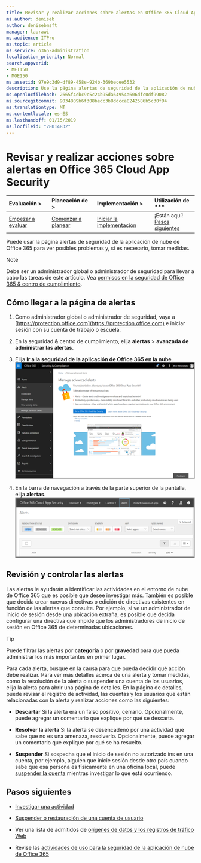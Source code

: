 ```yaml
---
title: Revisar y realizar acciones sobre alertas en Office 365 Cloud App Security
ms.author: deniseb
author: denisebmsft
manager: laurawi
ms.audience: ITPro
ms.topic: article
ms.service: o365-administration
localization_priority: Normal
search.appverid:
- MET150
- MOE150
ms.assetid: 97e9c3d9-df89-458e-924b-369becee5532
description: Use la página alertas de seguridad de la aplicación de nube de Office 365 para ver posibles problemas y tomar medidas. Puede descartar o resolver las alertas y, si es necesario, suspender una cuenta de usuario.
ms.openlocfilehash: 2665f4ebc9c5c24b95da64954a606dfc0df99082
ms.sourcegitcommit: 9034809b6f308bedc3b8ddcca8242586b5c30f94
ms.translationtype: MT
ms.contentlocale: es-ES
ms.lasthandoff: 01/15/2019
ms.locfileid: "28014832"
---
```

# <a name="review-and-take-action-on-alerts-in-office-365-cloud-app-security"></a>Revisar y realizar acciones sobre alertas en Office 365 Cloud App Security
  
|Evaluación **\>**|Planeación de **\>**|Implementación **\>**|Utilización de ***|
|:-----|:-----|:-----|:-----|
|[Empezar a evaluar](office-365-cas-overview.md) <br/> |[Comenzar a planear](get-ready-for-office-365-cas.md) <br/> |[Iniciar la implementación](turn-on-office-365-cas.md) <br/> |¡Están aquí!  <br/> [Pasos siguientes](#next-steps) <br/> |
   
Puede usar la página alertas de seguridad de la aplicación de nube de Office 365 para ver posibles problemas y, si es necesario, tomar medidas.
  
> [!NOTE]
> Debe ser un administrador global o administrador de seguridad para llevar a cabo las tareas de este artículo. Vea [permisos en la seguridad de Office 365 &amp; centro de cumplimiento](permissions-in-the-security-and-compliance-center.md). 
  
## <a name="how-to-get-to-the-alerts-page"></a>Cómo llegar a la página de alertas

1. Como administrador global o administrador de seguridad, vaya a [https://protection.office.com](https://protection.office.com) e iniciar sesión con su cuenta de trabajo o escuela. 
    
2. En la seguridad &amp; centro de cumplimiento, elija **alertas** \> **avanzada de administrar las alertas**.
    
3. Elija **Ir a la seguridad de la aplicación de Office 365 en la nube**.<br/>![En la seguridad &amp; centro de cumplimiento, elija Administrar alertas avanzadas para ir a la seguridad de la aplicación de nube de Office 365](media/958632d4-03e3-4ade-8e22-d5509db6fca7.png)
  
4. En la barra de navegación a través de la parte superior de la pantalla, elija **alertas**.<br/>![En la página alertas, puede ver las alertas que se activaron y todas las acciones realizadas.](media/3b53d4c9-4b13-435d-8547-8c0f9ae6b914.png)
  
## <a name="review-and-handle-alerts"></a>Revisión y controlar las alertas

Las alertas le ayudarán a identificar las actividades en el entorno de nube de Office 365 que es posible que desee investigar más. También es posible que decida crear nuevas directivas o edición de directivas existentes en función de las alertas que consulte. Por ejemplo, si ve un administrador de inicio de sesión desde una ubicación extraña, es posible que decida configurar una directiva que impide que los administradores de inicio de sesión en Office 365 de determinadas ubicaciones.
  
> [!TIP]
> Puede filtrar las alertas por **categoría** o por **gravedad** para que pueda administrar los más importantes en primer lugar. 
  
Para cada alerta, busque en la causa para que pueda decidir qué acción debe realizar. Para ver más detalles acerca de una alerta y tomar medidas, como la resolución de la alerta o suspender una cuenta de los usuarios, elija la alerta para abrir una página de detalles. En la página de detalles, puede revisar el registro de actividad, las cuentas y los usuarios que están relacionadas con la alerta y realizar acciones como las siguientes:
  
- **Descartar** Si la alerta era un falso positivo, cerrarlo. Opcionalmente, puede agregar un comentario que explique por qué se descarta. 
    
- **Resolver la alerta** Si la alerta se desencadenó por una actividad que sabe que no es una amenaza, resolverlo. Opcionalmente, puede agregar un comentario que explique por qué se ha resuelto. 
    
- **Suspender** Si sospecha que el inicio de sesión no autorizado ins en una cuenta, por ejemplo, alguien que inicie sesión desde otro país cuando sabe que esa persona es físicamente en una oficina local, puede [suspender la cuenta](suspend-or-restore-an-account-in-ocas.md) mientras investigar lo que está ocurriendo. 
    
## <a name="next-steps"></a>Pasos siguientes

- [Investigar una actividad](investigate-an-activity-in-office-365-cas.md)
    
- [Suspender o restauración de una cuenta de usuario](suspend-or-restore-an-account-in-ocas.md)
    
- Ver una lista de admitidos de [orígenes de datos y los registros de tráfico Web](web-traffic-logs-and-data-sources-for-ocas.md)
    
- Revise las [actividades de uso para la seguridad de la aplicación de nube de Office 365](utilization-activities-for-ocas.md)
    

